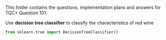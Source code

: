 This folder contains the questions, implementation plans and answers for TQC+ Question 101.

Use **decision tree classifier** to classify the characteristics of red wine

```python
from sklearn.tree import DecisionTreeClassifier()
```
